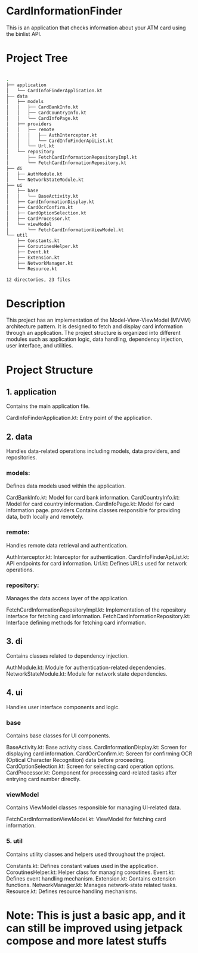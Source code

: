 # CardInformationFinder
 This is an application that checks information about your ATM card using the binlist API.

# Project Tree

```Bash

.
├── application
│   └── CardInfoFinderApplication.kt
├── data
│   ├── models
│   │   ├── CardBankInfo.kt
│   │   ├── CardCountryInfo.kt
│   │   └── CardInfoPage.kt
│   ├── providers
│   │   ├── remote
│   │   │   ├── AuthInterceptor.kt
│   │   │   └── CardInfoFinderApiList.kt
│   │   └── Url.kt
│   └── repository
│       ├── FetchCardInformationRepositoryImpl.kt
│       └── FetchCardInformationRepository.kt
├── di
│   ├── AuthModule.kt
│   └── NetworkStateModule.kt
├── ui
│   ├── base
│   │   └── BaseActivity.kt
│   ├── CardInformationDisplay.kt
│   ├── CardOcrConfirm.kt
│   ├── CardOptionSelection.kt
│   ├── CardProcessor.kt
│   └── viewModel
│       └── FetchCardInformationViewModel.kt
└── util
    ├── Constants.kt
    ├── CoroutinesHelper.kt
    ├── Event.kt
    ├── Extension.kt
    ├── NetworkManager.kt
    └── Resource.kt

12 directories, 23 files
```

# Description
This project has an implementation of the Model-View-ViewModel (MVVM) architecture pattern. It is designed to fetch and display card information through an application. The project structure is organized into different modules such as application logic, data handling, dependency injection, user interface, and utilities.

# Project Structure
## 1. application
Contains the main application file.

CardInfoFinderApplication.kt: Entry point of the application.
## 2. data
Handles data-related operations including models, data providers, and repositories.

### models:
Defines data models used within the application.

CardBankInfo.kt: Model for card bank information.
CardCountryInfo.kt: Model for card country information.
CardInfoPage.kt: Model for card information page.
providers
Contains classes responsible for providing data, both locally and remotely.

### remote:
Handles remote data retrieval and authentication.

AuthInterceptor.kt: Interceptor for authentication.
CardInfoFinderApiList.kt: API endpoints for card information.
Url.kt: Defines URLs used for network operations.

### repository:
Manages the data access layer of the application.

FetchCardInformationRepositoryImpl.kt: Implementation of the repository interface for fetching card information.
FetchCardInformationRepository.kt: Interface defining methods for fetching card information.

## 3. di
Contains classes related to dependency injection.

AuthModule.kt: Module for authentication-related dependencies.
NetworkStateModule.kt: Module for network state dependencies.

## 4. ui
Handles user interface components and logic.

### base
Contains base classes for UI components.

BaseActivity.kt: Base activity class.
CardInformationDisplay.kt: Screen for displaying card information.
CardOcrConfirm.kt: Screen for confirming OCR (Optical Character Recognition) data before proceeding.
CardOptionSelection.kt: Screen for selecting card operation options.
CardProcessor.kt: Component for processing card-related tasks after entrying card number directly.

### viewModel
Contains ViewModel classes responsible for managing UI-related data.

FetchCardInformationViewModel.kt: ViewModel for fetching card information.

### 5. util
Contains utility classes and helpers used throughout the project.

Constants.kt: Defines constant values used in the application.
CoroutinesHelper.kt: Helper class for managing coroutines.
Event.kt: Defines event handling mechanism.
Extension.kt: Contains extension functions.
NetworkManager.kt: Manages network-state related tasks.
Resource.kt: Defines resource handling mechanisms.

# Note: This is just a basic app, and it can still be improved using jetpack compose and more latest stuffs
